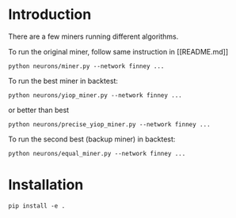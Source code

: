 # Introduction

There are a few miners running different algorithms.

To run the original miner, follow same instruction in [[README.md]]
```
python neurons/miner.py --network finney ...
```

To run the best miner in backtest:

```
python neurons/yiop_miner.py --network finney ...
```
or better than best
```
python neurons/precise_yiop_miner.py --network finney ...
```

To run the second best (backup miner) in backtest:
```
python neurons/equal_miner.py --network finney ...
```

# Installation

```
pip install -e .
```